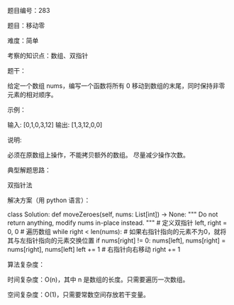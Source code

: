 题目编号：283

题目：移动零

难度：简单

考察的知识点：数组、双指针

题干：

给定一个数组 nums，编写一个函数将所有 0 移动到数组的末尾，同时保持非零元素的相对顺序。

示例：

输入: [0,1,0,3,12]
输出: [1,3,12,0,0]

说明:

必须在原数组上操作，不能拷贝额外的数组。
尽量减少操作次数。

典型解题思路：

双指针法

解决方案（用 python 语言）：

class Solution:
    def moveZeroes(self, nums: List[int]) -> None:
        """
        Do not return anything, modify nums in-place instead.
        """
        # 定义双指针
        left, right = 0, 0
        # 遍历数组
        while right < len(nums):
            # 如果右指针指向的元素不为0，就将其与左指针指向的元素交换位置
            if nums[right] != 0:
                nums[left], nums[right] = nums[right], nums[left]
                left += 1
            # 右指针向右移动
            right += 1

算法复杂度：

时间复杂度：O(n)，其中 n 是数组的长度。只需要遍历一次数组。

空间复杂度：O(1)，只需要常数空间存放若干变量。